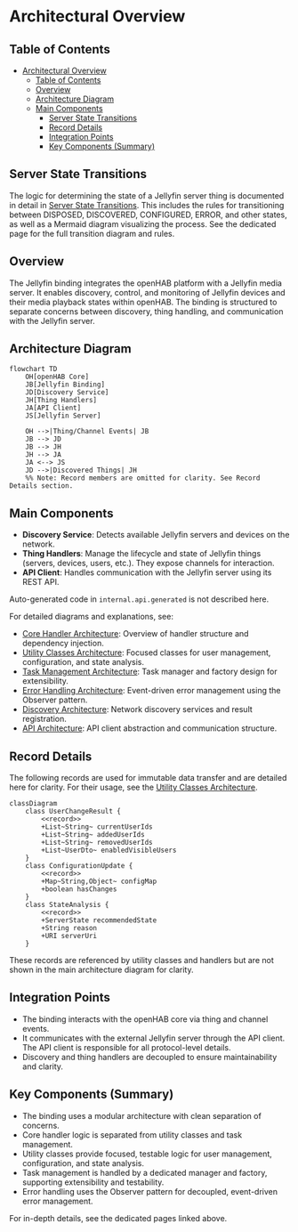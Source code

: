 
# Architectural Overview

## Table of Contents

- [Architectural Overview](#architectural-overview)
  - [Table of Contents](#table-of-contents)
  - [Overview](#overview)
  - [Architecture Diagram](#architecture-diagram)
  - [Main Components](#main-components)
    - [Server State Transitions](#server-state-transitions)
    - [Record Details](#record-details)
    - [Integration Points](#integration-points)
    - [Key Components (Summary)](#key-components-summary)

## Server State Transitions

The logic for determining the state of a Jellyfin server thing is documented in detail in [Server State Transitions](architecture/server-state.md).
This includes the rules for transitioning between DISPOSED, DISCOVERED, CONFIGURED, ERROR, and other states, as well as a Mermaid diagram visualizing the process.
See the dedicated page for the full transition diagram and rules.

## Overview

The Jellyfin binding integrates the openHAB platform with a Jellyfin media server.
It enables discovery, control, and monitoring of Jellyfin devices and their media
playback states within openHAB.
The binding is structured to separate concerns between discovery, thing handling,
and communication with the Jellyfin server.

## Architecture Diagram

```mermaid
flowchart TD
    OH[openHAB Core]
    JB[Jellyfin Binding]
    JD[Discovery Service]
    JH[Thing Handlers]
    JA[API Client]
    JS[Jellyfin Server]

    OH -->|Thing/Channel Events| JB
    JB --> JD
    JB --> JH
    JH --> JA
    JA <--> JS
    JD -->|Discovered Things| JH
    %% Note: Record members are omitted for clarity. See Record Details section.
```

## Main Components

- **Discovery Service**: Detects available Jellyfin servers and devices on the network.
- **Thing Handlers**: Manage the lifecycle and state of Jellyfin things (servers,
  devices, users, etc.).
  They expose channels for interaction.
- **API Client**: Handles communication with the Jellyfin server using its REST API.

Auto-generated code in `internal.api.generated` is not described here.

For detailed diagrams and explanations, see:

- [Core Handler Architecture](architecture/core-handler.md):
    Overview of handler structure and dependency injection.
- [Utility Classes Architecture](architecture/utility-classes.md):
    Focused classes for user management, configuration, and state analysis.
- [Task Management Architecture](architecture/task-management.md):
    Task manager and factory design for extensibility.
- [Error Handling Architecture](architecture/error-handling.md):
    Event-driven error management using the Observer pattern.
- [Discovery Architecture](architecture/discovery.md):
    Network discovery services and result registration.
- [API Architecture](architecture/api.md):
    API client abstraction and communication structure.

## Record Details

The following records are used for immutable data transfer and are detailed here
for clarity.
For their usage, see the
[Utility Classes Architecture](architecture/utility-classes.md).

```mermaid
classDiagram
    class UserChangeResult {
        <<record>>
        +List~String~ currentUserIds
        +List~String~ addedUserIds
        +List~String~ removedUserIds
        +List~UserDto~ enabledVisibleUsers
    }
    class ConfigurationUpdate {
        <<record>>
        +Map~String,Object~ configMap
        +boolean hasChanges
    }
    class StateAnalysis {
        <<record>>
        +ServerState recommendedState
        +String reason
        +URI serverUri
    }
```

These records are referenced by utility classes and handlers but are not shown in
the main architecture diagram for clarity.

## Integration Points

- The binding interacts with the openHAB core via thing and channel events.
- It communicates with the external Jellyfin server through the API client.
    The API client is responsible for all protocol-level details.
- Discovery and thing handlers are decoupled to ensure maintainability and
    clarity.

## Key Components (Summary)

- The binding uses a modular architecture with clean separation of concerns.
- Core handler logic is separated from utility classes and task management.
- Utility classes provide focused, testable logic for user management,
  configuration, and state analysis.
- Task management is handled by a dedicated manager and factory, supporting
    extensibility and testability.
- Error handling uses the Observer pattern for decoupled, event-driven error management.

For in-depth details, see the dedicated pages linked above.
